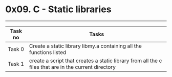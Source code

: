 # 0x09. C - Static libraries
---
|Task no |Tasks	|
|--------|------|
|Task 0  |Create a static library libmy.a containing all the functions listed|
|Task 1  |create a script that creates a static library from all the c files that are in the current directory|

